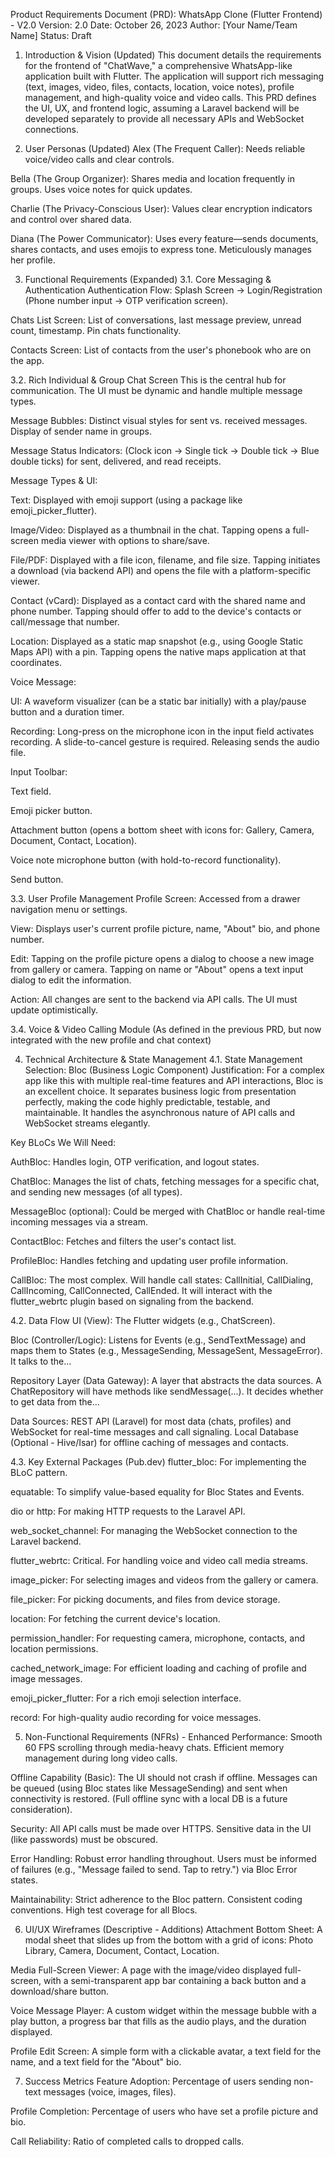 Product Requirements Document (PRD): WhatsApp Clone (Flutter Frontend) - V2.0
Version: 2.0
Date: October 26, 2023
Author: [Your Name/Team Name]
Status: Draft

1. Introduction & Vision (Updated)
This document details the requirements for the frontend of "ChatWave," a comprehensive WhatsApp-like application built with Flutter. The application will support rich messaging (text, images, video, files, contacts, location, voice notes), profile management, and high-quality voice and video calls. This PRD defines the UI, UX, and frontend logic, assuming a Laravel backend will be developed separately to provide all necessary APIs and WebSocket connections.

2. User Personas (Updated)
Alex (The Frequent Caller): Needs reliable voice/video calls and clear controls.

Bella (The Group Organizer): Shares media and location frequently in groups. Uses voice notes for quick updates.

Charlie (The Privacy-Conscious User): Values clear encryption indicators and control over shared data.

Diana (The Power Communicator): Uses every feature—sends documents, shares contacts, and uses emojis to express tone. Meticulously manages her profile.

3. Functional Requirements (Expanded)
3.1. Core Messaging & Authentication
Authentication Flow: Splash Screen -> Login/Registration (Phone number input -> OTP verification screen).

Chats List Screen: List of conversations, last message preview, unread count, timestamp. Pin chats functionality.

Contacts Screen: List of contacts from the user's phonebook who are on the app.

3.2. Rich Individual & Group Chat Screen
This is the central hub for communication. The UI must be dynamic and handle multiple message types.

Message Bubbles: Distinct visual styles for sent vs. received messages. Display of sender name in groups.

Message Status Indicators: (Clock icon -> Single tick -> Double tick -> Blue double ticks) for sent, delivered, and read receipts.

Message Types & UI:

Text: Displayed with emoji support (using a package like emoji_picker_flutter).

Image/Video: Displayed as a thumbnail in the chat. Tapping opens a full-screen media viewer with options to share/save.

File/PDF: Displayed with a file icon, filename, and file size. Tapping initiates a download (via backend API) and opens the file with a platform-specific viewer.

Contact (vCard): Displayed as a contact card with the shared name and phone number. Tapping should offer to add to the device's contacts or call/message that number.

Location: Displayed as a static map snapshot (e.g., using Google Static Maps API) with a pin. Tapping opens the native maps application at that coordinates.

Voice Message:

UI: A waveform visualizer (can be a static bar initially) with a play/pause button and a duration timer.

Recording: Long-press on the microphone icon in the input field activates recording. A slide-to-cancel gesture is required. Releasing sends the audio file.

Input Toolbar:

Text field.

Emoji picker button.

Attachment button (opens a bottom sheet with icons for: Gallery, Camera, Document, Contact, Location).

Voice note microphone button (with hold-to-record functionality).

Send button.

3.3. User Profile Management
Profile Screen: Accessed from a drawer navigation menu or settings.

View: Displays user's current profile picture, name, "About" bio, and phone number.

Edit: Tapping on the profile picture opens a dialog to choose a new image from gallery or camera. Tapping on name or "About" opens a text input dialog to edit the information.

Action: All changes are sent to the backend via API calls. The UI must update optimistically.

3.4. Voice & Video Calling Module
(As defined in the previous PRD, but now integrated with the new profile and chat context)

4. Technical Architecture & State Management
4.1. State Management Selection: Bloc (Business Logic Component)
Justification: For a complex app like this with multiple real-time features and API interactions, Bloc is an excellent choice. It separates business logic from presentation perfectly, making the code highly predictable, testable, and maintainable. It handles the asynchronous nature of API calls and WebSocket streams elegantly.

Key BLoCs We Will Need:

AuthBloc: Handles login, OTP verification, and logout states.

ChatBloc: Manages the list of chats, fetching messages for a specific chat, and sending new messages (of all types).

MessageBloc (optional): Could be merged with ChatBloc or handle real-time incoming messages via a stream.

ContactBloc: Fetches and filters the user's contact list.

ProfileBloc: Handles fetching and updating user profile information.

CallBloc: The most complex. Will handle call states: CallInitial, CallDialing, CallIncoming, CallConnected, CallEnded. It will interact with the flutter_webrtc plugin based on signaling from the backend.

4.2. Data Flow
UI (View): The Flutter widgets (e.g., ChatScreen).

Bloc (Controller/Logic): Listens for Events (e.g., SendTextMessage) and maps them to States (e.g., MessageSending, MessageSent, MessageError). It talks to the...

Repository Layer (Data Gateway): A layer that abstracts the data sources. A ChatRepository will have methods like sendMessage(...). It decides whether to get data from the...

Data Sources: REST API (Laravel) for most data (chats, profiles) and WebSocket for real-time messages and call signaling. Local Database (Optional - Hive/Isar) for offline caching of messages and contacts.

4.3. Key External Packages (Pub.dev)
flutter_bloc: For implementing the BLoC pattern.

equatable: To simplify value-based equality for Bloc States and Events.

dio or http: For making HTTP requests to the Laravel API.

web_socket_channel: For managing the WebSocket connection to the Laravel backend.

flutter_webrtc: Critical. For handling voice and video call media streams.

image_picker: For selecting images and videos from the gallery or camera.

file_picker: For picking documents, and files from device storage.

location: For fetching the current device's location.

permission_handler: For requesting camera, microphone, contacts, and location permissions.

cached_network_image: For efficient loading and caching of profile and image messages.

emoji_picker_flutter: For a rich emoji selection interface.

record: For high-quality audio recording for voice messages.

5. Non-Functional Requirements (NFRs) - Enhanced
Performance: Smooth 60 FPS scrolling through media-heavy chats. Efficient memory management during long video calls.

Offline Capability (Basic): The UI should not crash if offline. Messages can be queued (using Bloc states like MessageSending) and sent when connectivity is restored. (Full offline sync with a local DB is a future consideration).

Security: All API calls must be made over HTTPS. Sensitive data in the UI (like passwords) must be obscured.

Error Handling: Robust error handling throughout. Users must be informed of failures (e.g., "Message failed to send. Tap to retry.") via Bloc Error states.

Maintainability: Strict adherence to the Bloc pattern. Consistent coding conventions. High test coverage for all Blocs.

6. UI/UX Wireframes (Descriptive - Additions)
Attachment Bottom Sheet: A modal sheet that slides up from the bottom with a grid of icons: Photo Library, Camera, Document, Contact, Location.

Media Full-Screen Viewer: A page with the image/video displayed full-screen, with a semi-transparent app bar containing a back button and a download/share button.

Voice Message Player: A custom widget within the message bubble with a play button, a progress bar that fills as the audio plays, and the duration displayed.

Profile Edit Screen: A simple form with a clickable avatar, a text field for the name, and a text field for the "About" bio.

7. Success Metrics
Feature Adoption: Percentage of users sending non-text messages (voice, images, files).

Profile Completion: Percentage of users who have set a profile picture and bio.

Call Reliability: Ratio of completed calls to dropped calls.